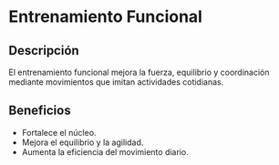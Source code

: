 # Entrenamiento Funcional

## Descripción
El entrenamiento funcional mejora la fuerza, equilibrio y coordinación mediante movimientos que imitan actividades cotidianas.

## Beneficios
- Fortalece el núcleo.
- Mejora el equilibrio y la agilidad.
- Aumenta la eficiencia del movimiento diario.
